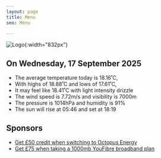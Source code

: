 ```yaml
---
layout: page
title: Menu
seo: Menu

---
```


![Logo](/images/logo.jpg){:width="832px"}

<!-- weather_marker starts -->
## On Wednesday, 17 September 2025

- The average temperature today is 18.16˚C,
- With highs of 18.88˚C and lows of 17.61˚C,
- It may feel like 18.41˚C with light intensity drizzle
- The wind speed is 7.72m/s and visibility is 7000m
- The pressure is 1014hPa and humidity is 91%
- The sun will rise at 05:46 and set at 18:19

<!-- weather_marker ends -->

## Sponsors

- [Get £50 credit when switching to Octopus Energy](https://bit.ly/3oD1nnS)
- [Get £75 when taking a 1000mb YouFibre broadband plan](https://aklam.io/91zWhU?)
